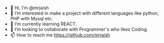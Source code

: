- 👋 Hi, I’m @mrjaish
- 👀 I’m interested in make a project with different languages like python, PHP with Mysql etc.
- 🌱 I’m currently learning REACT.
- 💞️ I’m looking to collaborate with Programmer's who likes Coding.
- 📫 How to reach me https://github.com/mrjaish

<!---
mrjaish/mrjaish is a ✨ special ✨ repository because its `README.md` (this file) appears on your GitHub profile.
You can click the Preview link to take a look at your changes.
--->
